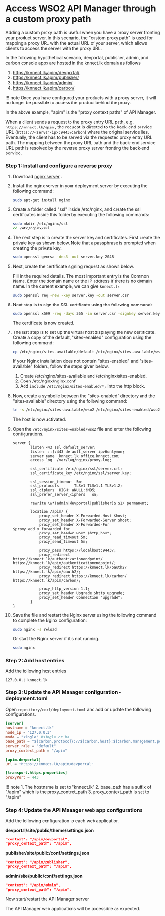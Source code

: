 # Access WSO2 API Manager through a custom proxy path

Adding a custom proxy path is useful when you have a proxy server
fronting your product server. In this scenario, the "custom proxy path"
is used for mapping a proxy URL with the actual URL of your
server, which allows clients to access the server with the proxy
URL.

In the following hypothetical scenario, devportal, publisher, admin, and carbon console apps are hosted in the knnect.lk domain as follows.

1. https://knnect.lk/apim/devportal/
2. https://knnect.lk/apim/publisher/
3. https://knnect.lk/apim/admin/
4. https://knnect.lk/apim/carbon/

!!! note
    Once you have configured your products with a proxy server, it will no longer be possible to access the product behind the proxy.

In the above example, "apim" is the "proxy context paths" of API Manager.

 When a client sends a request to the proxy entry URL path, e.g.
`https://knnect.lk/apim` , the request is directed to the
back-end service URL (`https://<server-ip>:9443/carbon`) 
where the original service lies. Eventually, the client has to be
served via the requested proxy entry URL path. The mapping between the
proxy URL path and the back-end service URL path is resolved by the
reverse proxy server fronting the back-end service.

### Step 1: Install and configure a reverse proxy

1.  Download [nginx server](http://nginx.org/) .
2.  Install the nginx server in your deployment server by executing the
    following command:

    ```bash
    sudo apt-get install nginx
    ```

3.  Create a folder called "ssl" inside /etc/nginx, and create the ssl
    certificates inside this folder by executing the following
    commands:  

    ```bash
    sudo mkdir /etc/nginx/ssl
    cd /etc/nginx/ssl
    ```

4.  The next step is to create the server key and certificates. First
    create the private key as shown below. Note that a passphrase is
    prompted when creating the private key.  

    ```bash
    sudo openssl genrsa -des3 -out server.key 2048
    ```

5.  Next, create the certificate signing request as shown below.

    Fill in the required details. The most important entry is the Common
    Name. Enter the domain name or the IP address if there is no domain name. 
    In the current example, we can give `knnect.lk`

    ```bash
    sudo openssl req -new -key server.key -out server.csr
    ```
    

6.  Next step is to sign the SSL certificate using the following
    command:  

    ```bash
    sudo openssl x509 -req -days 365 -in server.csr -signkey server.key -out server.crt
    ```

    The certificate is now created.

7.  The last step is to set up the virtual host displaying the new
    certificate. Create a copy of the default, "sites-enabled"
    configuration using the following command:  

    ```bash
    cp /etc/nginx/sites-available/default /etc/nginx/sites-available/wso2
    ```

    If your Nginx installation does not contain "sites-enabled" and "sites-available" folders, follow the steps given below.

    1. Create /etc/nginx/sites-available and /etc/nginx/sites-enabled. 
    2. Open /etc/nginx/nginx.conf
    3. Add `include /etc/nginx/sites-enabled/*;` into the http block.


8.  Now, create a symbolic between the "sites-enabled" directory and
    the "sites-available" directory using the following command:  

    ```bash
    ln -s /etc/nginx/sites-available/wso2 /etc/nginx/sites-enabled/wso2
    ```

    The host is now activated.

9.  Open the `/etc/nginx/sites-enabled/wso2` file
    and enter the following configurations.

    ```nginx
    server {
            listen 443 ssl default_server;
            listen [::]:443 default_server ipv6only=on;
            server_name  knnect.lk office.knnect.com;
            access_log  /var/log/nginx/proxy.log;

            ssl_certificate /etc/nginx/ssl/server.crt;
            ssl_certificate_key /etc/nginx/ssl/server.key;
            
            ssl_session_timeout  5m;
            ssl_protocols       TLSv1 TLSv1.1 TLSv1.2;
            ssl_ciphers  HIGH:!aNULL:!MD5;
            ssl_prefer_server_ciphers   on;

            rewrite \w*(admin|devportal|publisher)$ $1/ permanent;

            location /apim/ {   
                proxy_set_header X-Forwarded-Host $host;
                proxy_set_header X-Forwarded-Server $host;
                proxy_set_header X-Forwarded-For $proxy_add_x_forwarded_for;
                proxy_set_header Host $http_host;
                proxy_read_timeout 5m;
                proxy_send_timeout 5m;

                proxy_pass https://localhost:9443/;
                proxy_redirect https://knnect.lk/authenticationendpoint/ https://knnect.lk/apim/authenticationendpoint/;
                proxy_redirect https://knnect.lk/oauth2/ https://knnect.lk/apim/oauth2/;
                proxy_redirect https://knnect.lk/carbon/ https://knnect.lk/apim/carbon/;

                proxy_http_version 1.1;
                proxy_set_header Upgrade $http_upgrade;
                proxy_set_header Connection "upgrade";
            }
    }
    ```

10. Save the file and restart the Nginx server using the following
    command to complete the Nginx configuration:  

    ```bash
    sudo nginx -s reload
    ```
    Or start the Nginx server if it's not running.

    ```bash
    sudo nginx
    ```

### Step 2: Add host entries
Add the following host entries

```
127.0.0.1 knnect.lk
```

### Step 3: Update the API Manager configuration - deployment.toml

Open `repository/conf/deployment.toml` and add or update the following configurations.

```toml
[server]
hostname = "knnect.lk"
node_ip = "127.0.0.1"
mode = "single" #single or ha
base_path = "${carbon.protocol}://${carbon.host}:${carbon.management.port}/apim"
server_role = "default"
proxy_context_path = "/apim"

[apim.devportal]
url = "https://knnect.lk/apim/devportal"

[transport.https.properties]
proxyPort = 443
```

!!! note
    1. The hostname is set to "knnect.lk"
    2. base_path has a suffix of "/apim" which is the proxy_context_path
    3. proxy_context_path is set to "/apim"

### Step 4: Update the API Manager web app configurations

Add the following configuration to each web application.

**devportal/site/public/theme/settings.json**
```json
"context": "/apim/devportal", 
"proxy_context_path": "/apim",
```

**publisher/site/public/conf/settings.json**
```json
"context": "/apim/publisher", 
"proxy_context_path": "/apim",
```

**admin/site/public/conf/settings.json**
```json
"context": "/apim/admin", 
"proxy_context_path": "/apim",
```

Now start/restart the API Manager server

The API Manager web applications will be accessible as expected.
